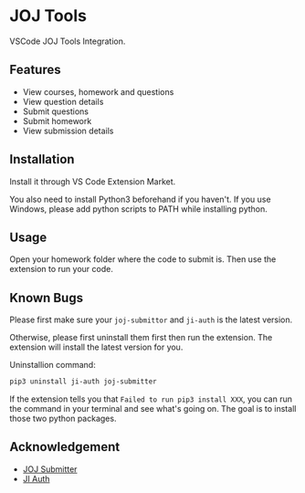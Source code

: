 # JOJ Tools

VSCode JOJ Tools Integration.

## Features

- View courses, homework and questions
- View question details
- Submit questions
- Submit homework
- View submission details

## Installation

Install it through VS Code Extension Market.

You also need to install Python3 beforehand if you haven't. If you use Windows, please add python scripts to PATH while installing python.

## Usage

Open your homework folder where the code to submit is. Then use the extension to run your code.

## Known Bugs

Please first make sure your `joj-submittor` and `ji-auth` is the latest version.

Otherwise, please first uninstall them first then run the extension. The extension will install the latest version for you.

Uninstallion command:

```bash
pip3 uninstall ji-auth joj-submitter
```

If the extension tells you that `Failed to run pip3 install XXX`, you can run the command in your terminal and see what's going on. The goal is to install those two python packages.

## Acknowledgement

- [JOJ Submitter](https://github.com/BoYanZh/JOJ-Submitter)
- [JI Auth](https://github.com/BoYanZh/JI-Auth)

